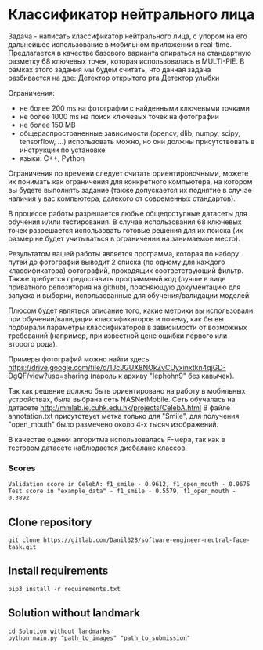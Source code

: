 # Классификатор нейтрального лица

Задача - написать классификатор нейтрального лица, с упором на его дальнейшее использование в мобильном приложении в real-time. Предлагается в качестве базового варианта опираться на стандартную разметку 68 ключевых точек, которая использовалась в MULTI-PIE.
В рамках этого задания мы будем считать, что данная задача разбивается на две:
Детектор открытого рта
Детектор улыбки

Ограничения:
- не более 200 ms на фотографии с найденными ключевыми точками
- не более 1000 ms на поиск ключевых точек на фотографии
- не более 150 MB 
- общераспространенные зависимости (opencv, dlib, numpy, scipy, tensorflow, …) использовать можно, но они должны присутствовать в инструкции по установке
- языки: C++, Python

Ограничения по времени следует считать ориентировочными, можете их понимать как ограничения для конкретного компьютера, на котором вы будете выполнять задание (также допускается их поднятие в случае наличия у вас компьютера, далекого от современных стандартов).

В процессе работы разрешается любые общедоступные датасеты для обучения и/или тестирования. В случае использования 68 ключевых точек разрешается использовать готовые решения для их поиска (их размер не будет учитываться в ограничении на занимаемое место). 

Результатом вашей работы является программа, которая по набору путей до фотографий выводит 2 списка (по одному для каждого классификатора) фотографий, проходящих соответствующий фильтр. Также требуется предоставить программный код (лучше в виде приватного репозитория на github), поясняющую документацию для запуска и выборки, использованные для обучения/валидации моделей.

Плюсом будет являться описание того, какие метрики вы использовали при обучении/валидации классификаторов и почему, как бы вы подбирали параметры классификаторов в зависимости от возможных требований (например, при известной цене ошибки первого или второго рода).

Примеры фотографий можно найти здесь 
https://drive.google.com/file/d/1JcJGUX8NOkZvCUyxinxtkn4qjGD-DgQF/view?usp=sharing
(пароль к архиву "Iephohn9" без кавычек).

Так как решение должно быть ориентировано на работу в мобильных устройствах, была выбрана сеть NASNetMobile.
Сеть обучалась на датасете http://mmlab.ie.cuhk.edu.hk/projects/CelebA.html
В файле annotation.txt присутствует метка только для "Smile", для получения "open_mouth" было размечено около 4-х тысяч изображений.

В качестве оценки алгоритма использовалась F-мера, так как в тестовом датасете наблюдается дисбаланс классов.

### Scores

    Validation score in CelebA: f1_smile - 0.9612, f1_open_mouth - 0.9675
    Test score in "example_data" - f1_smile - 0.5579, f1_open_mouth - 0.3892
    
## Clone repository

    git clone https://gitlab.com/Danil328/software-engineer-neutral-face-task.git

## Install requirements

    pip3 install -r requirements.txt

## Solution without landmark

    cd Solution without landmarks
    python main.py "path_to_images" "path_to_submission"
